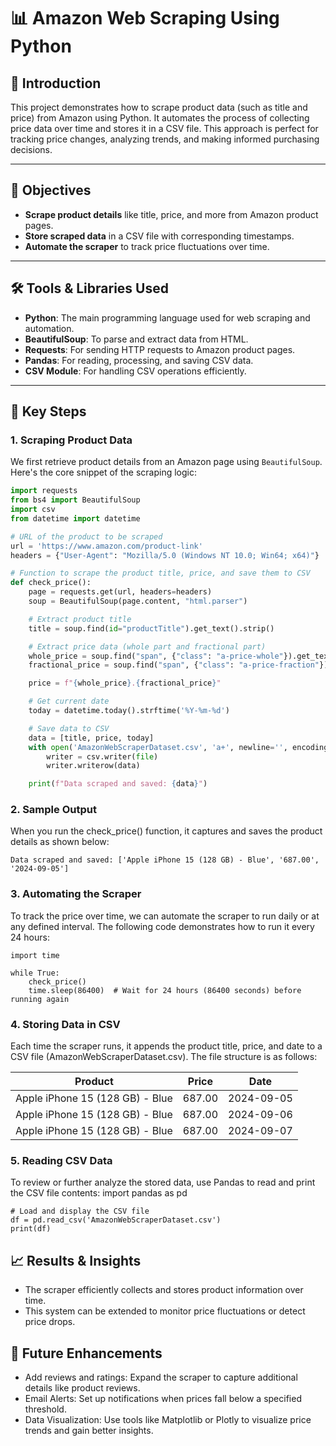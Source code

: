 # 📊 Amazon Web Scraping Using Python

## 📝 Introduction
This project demonstrates how to scrape product data (such as title and price) from Amazon using Python. It automates the process of collecting price data over time and stores it in a CSV file. This approach is perfect for tracking price changes, analyzing trends, and making informed purchasing decisions.

---

## 🎯 Objectives
- **Scrape product details** like title, price, and more from Amazon product pages.
- **Store scraped data** in a CSV file with corresponding timestamps.
- **Automate the scraper** to track price fluctuations over time.

---

## 🛠️ Tools & Libraries Used
- **Python**: The main programming language used for web scraping and automation.
- **BeautifulSoup**: To parse and extract data from HTML.
- **Requests**: For sending HTTP requests to Amazon product pages.
- **Pandas**: For reading, processing, and saving CSV data.
- **CSV Module**: For handling CSV operations efficiently.

---

## 🚀 Key Steps

### 1. Scraping Product Data
We first retrieve product details from an Amazon page using `BeautifulSoup`. Here's the core snippet of the scraping logic:

```python
import requests
from bs4 import BeautifulSoup
import csv
from datetime import datetime

# URL of the product to be scraped
url = 'https://www.amazon.com/product-link'
headers = {"User-Agent": "Mozilla/5.0 (Windows NT 10.0; Win64; x64)"}

# Function to scrape the product title, price, and save them to CSV
def check_price():
    page = requests.get(url, headers=headers)
    soup = BeautifulSoup(page.content, "html.parser")

    # Extract product title
    title = soup.find(id="productTitle").get_text().strip()

    # Extract price data (whole part and fractional part)
    whole_price = soup.find("span", {"class": "a-price-whole"}).get_text().strip()
    fractional_price = soup.find("span", {"class": "a-price-fraction"}).get_text().strip() or "00"

    price = f"{whole_price}.{fractional_price}"

    # Get current date
    today = datetime.today().strftime('%Y-%m-%d')

    # Save data to CSV
    data = [title, price, today]
    with open('AmazonWebScraperDataset.csv', 'a+', newline='', encoding='utf-8') as file:
        writer = csv.writer(file)
        writer.writerow(data)

    print(f"Data scraped and saved: {data}")
```
### 2. Sample Output
When you run the check_price() function, it captures and saves the product details as shown below:
```
Data scraped and saved: ['Apple iPhone 15 (128 GB) - Blue', '687.00', '2024-09-05']
```
### 3. Automating the Scraper
To track the price over time, we can automate the scraper to run daily or at any defined interval. The following code demonstrates how to run it every 24 hours:
```
import time

while True:
    check_price()
    time.sleep(86400)  # Wait for 24 hours (86400 seconds) before running again
```
### 4. Storing Data in CSV
Each time the scraper runs, it appends the product title, price, and date to a CSV file (AmazonWebScraperDataset.csv). The file structure is as follows:

| Product                         | Price  | Date       |
|----------------------------------|--------|------------|
| Apple iPhone 15 (128 GB) - Blue  | 687.00 | 2024-09-05 |
| Apple iPhone 15 (128 GB) - Blue  | 687.00 | 2024-09-06 |
| Apple iPhone 15 (128 GB) - Blue  | 687.00 | 2024-09-07 |

### 5. Reading CSV Data
To review or further analyze the stored data, use Pandas to read and print the CSV file contents:
import pandas as pd
```
# Load and display the CSV file
df = pd.read_csv('AmazonWebScraperDataset.csv')
print(df)
```
## 📈 Results & Insights
- The scraper efficiently collects and stores product information over time.
- This system can be extended to monitor price fluctuations or detect price drops.
## 🔮 Future Enhancements
- Add reviews and ratings: Expand the scraper to capture additional details like product reviews.
- Email Alerts: Set up notifications when prices fall below a specified threshold.
- Data Visualization: Use tools like Matplotlib or Plotly to visualize price trends and gain better insights.
